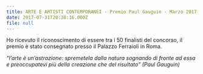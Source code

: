 ```yaml
---
title: ARTE E ARTISTI CONTEMPORANEI - Premio Paul Gauguin - Marzo 2017
date: 2017-07-31T20:38:16.000Z
file: null
---
```

Ho ricevuto il riconoscimento di essere tra i 50 finalisti del concorso, il premio è stato consegnato presso il Palazzo Ferraioli in Roma. 

<!--more-->

*“l’arte
è un’astrazione: spremetela dalla natura sognando di fronte ad essa e
preoccupatevi più della creazione che del risultato” (Paul Gauguin)*
